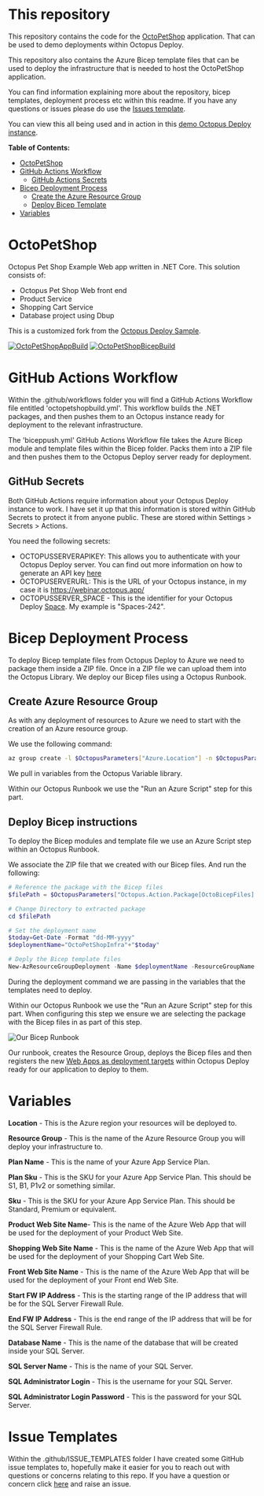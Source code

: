 # This repository

This repository contains the code for the [OctoPetShop](#octopetshop) application.  That can be used to demo deployments within Octopus Deploy. 

This repository also contains the Azure Bicep template files that can be used to deploy the infrastructure that is needed to host the OctoPetShop application. 

You can find information explaining more about the repository, bicep templates, deployment process etc within this readme.   If you have any questions or issues please do use the [Issues template](#issue-templates). 

You can view this all being used and in action in this [demo Octopus Deploy instance](https://webinar.octopus.app/app#/Spaces-242). 

**Table of Contents:** 
- [OctoPetShop](#octopetshop)
- [GitHub Actions Workflow](#github-actions-workflow)
    - [GitHub Actions Secrets](#github-secrets)
- [Bicep Deployment Process](#bicep-deployment-process)
    - [Create the Azure Resource Group](#create-azure-resource-group)
    - [Deploy Bicep Template](#deploy-bicep-instructions)
- [Variables](#variables)

# OctoPetShop
Octopus Pet Shop Example Web app written in .NET Core.  This solution consists of:
 - Octopus Pet Shop Web front end
 - Product Service
 - Shopping Cart Service
 - Database project using Dbup

This is a customized fork from the [Octopus Deploy Sample](https://github.com/OctopusSamples/OctoPetShop). 

[![OctoPetShopAppBuild](https://github.com/weeyin83/SarahOctoPet/actions/workflows/octopetshopbuild.yml/badge.svg?event=push)](https://github.com/weeyin83/SarahOctoPet/actions/workflows/octopetshopbuild.yml)
[![OctoPetShopBicepBuild](https://github.com/weeyin83/SarahOctoPet/actions/workflows/biceppush.yml/badge.svg?branch=main)](https://github.com/weeyin83/SarahOctoPet/actions/workflows/biceppush.yml)

# GitHub Actions Workflow
 Within the .github/workflows folder you will find a GitHub Actions Workflow file entitled 'octopetshopbuild.yml'.  This workflow builds the .NET packages, and then pushes them to an Octopus instance ready for deployment to the relevant infrastructure. 

The 'biceppush.yml' GitHub Actions Workflow file takes the Azure Bicep module and template files within the Bicep folder.  Packs them into a ZIP file and then pushes them to the Octopus Deploy server ready for deployment. 

## GitHub Secrets
Both GitHub Actions require information about your Octopus Deploy instance to work.  I have set it up that this information is stored within GitHub Secrets to protect it from anyone public.  These are stored within Settings > Secrets > Actions. 

You need the following secrets: 
- OCTOPUSSERVERAPIKEY: This allows you to authenticate with your Octopus Deploy server. You can find out more information on how to generate an API key [here](https://octopus.com/docs/octopus-rest-api/how-to-create-an-api-key)
- OCTOPUSERVERURL: This is the URL of your Octopus instance, in my case it is https://webinar.octopus.app/
- OCTOPUSSERVER_SPACE - This is the identifier for your Octopus Deploy [Space](https://octopus.com/docs/administration/spaces). My example is "Spaces-242". 

# Bicep Deployment Process

To deploy Bicep template files from Octopus Deploy to Azure we need to package them inside a ZIP file. Once in a ZIP file we can upload them into the Octopus Library.  We deploy our Bicep files using a Octopus Runbook. 

## Create Azure Resource Group
As with any deployment of resources to Azure we need to start with the creation of an Azure resource group.

We use the following command:

```bash
az group create -l $OctopusParameters["Azure.Location"] -n $OctopusParameters["Azure.Environment.ResourceGroup.Name"]
```

We pull in variables from the Octopus Variable library.

Within our Octopus Runbook we use the "Run an Azure Script" step for this part.

## Deploy Bicep instructions
To deploy the Bicep modules and template file we use an Azure Script step within an Octopus Runbook.

We associate the ZIP file that we created with our Bicep files. And run the following:

```powershell
# Reference the package with the Bicep files
$filePath = $OctopusParameters["Octopus.Action.Package[OctoBicepFiles].ExtractedPath"]

# Change Directory to extracted package
cd $filePath

# Set the deployment name
$today=Get-Date -Format "dd-MM-yyyy"
$deploymentName="OctoPetShopInfra"+"$today"

# Deply the Bicep template files
New-AzResourceGroupDeployment -Name $deploymentName -ResourceGroupName $OctopusParameters["Azure.Environment.ResourceGroup.Name"] -TemplateFile octopetshop.bicep -planName $planName -planSku $planSku -sku $sku -productwebSiteName $OctopusParameters["Project.ProductService.Name"] -shoppingwebSiteName $OctopusParameters["Project.ShoppingCartService.Name"] -frontwebSiteName $OctopusParameters["Project.WebApp.Name"] -startFWIpAddress $startFWIpAddress -endFWIpAddress $endFWIpAddress -databaseName $OctopusParameters["Project.Database.Name"] -sqlServerName $OctopusParameters["Project.Database.Server"] -sqlAdministratorLogin $OctopusParameters["Project.Database.Admin.Username"] -sqlAdministratorLoginPassword $OctopusParameters["Project.Database.Admin.Password"]
````
During the deployment command we are passing in the variables that the templates need to deploy. 

Within our Octopus Runbook we use the "Run an Azure Script" step for this part. When configuring this step we ensure we are selecting the package with the Bicep files in as part of this step. 

![Our Bicep Runbook](/images/biceprunbook.png)

Our runbook, creates the Resource Group, deploys the Bicep files and then registers the new [Web Apps as deployment targets](https://octopus.com/docs/octopus-rest-api/examples/deployment-targets/add-azure-web-app) within Octopus Deploy ready for our application to deploy to them. 

# Variables 
**Location** - This is the Azure region your resources will be deployed to.

**Resource Group** - This is the name of the Azure Resource Group you will deploy your infrastructure to.

**Plan Name** - This is the name of your Azure App Service Plan.

**Plan Sku** - This is the SKU for your Azure App Service Plan.  This should be S1, B1, P1v2 or something similar. 

**Sku** - This is the SKU for your Azure App Service Plan.  This should be Standard, Premium or equivalent. 

**Product Web Site Name**- This is the name of the Azure Web App that will be used for the deployment of your Product Web Site.

**Shopping Web Site Name** - This is the name of the Azure Web App that will be used for the deployment of your Shopping Cart Web Site.

**Front Web Site Name** - This is the name of the Azure Web App that will be used for the deployment of your Front end Web Site.

**Start FW IP Address** - This is the starting range of the IP address that will be for the SQL Server Firewall Rule.

**End FW IP Address** - This is the end range of the IP address that will be for the SQL Server Firewall Rule.

**Database Name** - This is the name of the database that will be created inside your SQL Server.

**SQL Server Name** - This is the name of your SQL Server.

**SQL Administrator Login** - This is the username for your SQL Server.

**SQL Administrator Login Password** - This is the password for your SQL Server.

 # Issue Templates
 Within the .github/ISSUE_TEMPLATES folder I have created some GitHub issue templates to, hopefully make it easier for you to reach out with questions or concerns relating to this repo. If you have a question or concern click [here](https://github.com/weeyin83/SarahOctoPet/issues/new/choose) and raise an issue. 
